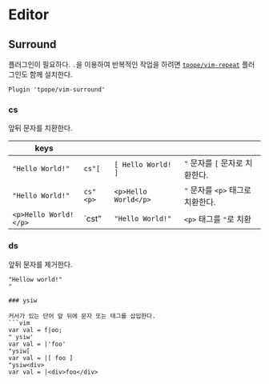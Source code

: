 

# Editor
## Surround

플러그인이 필요하다. `.`을 이용하여 반복적인 작업을 하려면 [`tpope/vim-repeat`](https://github.com/tpope/vim-repeat) 플러그인도 함께 설치한다.

```vim
Plugin 'tpope/vim-surround'
```

### cs

앞뒤 문자를 치환한다.

| keys | | | |
| --- | --- | --- | --- |
| `"Hello World!"` | `cs"[` | `[ Hello World! ]` | `"` 문자를 `[` 문자로 치환한다.
| `"Hello World!"` | `cs"<p>` | `<p>Hello World</p>` | `"` 문자를 `<p>` 태그로 치환한다.
| `<p>Hello World!</p>` | `cst" | `"Hello World!"` | `<p>` 태그를 `"`로 치환

### ds

앞뒤 문자를 제거한다.

```vim
"Hellow world!"
" 

### ysiw

커서가 있는 단어 앞 뒤에 문자 또는 태그를 삽입한다.
```vim
var val = f|oo;
" ysiw'
var val = |'foo'
"ysiw[
var val = |[ foo ]
"ysiw<div>
var val = |<div>foo</div>
```



